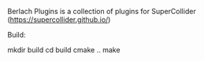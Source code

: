 
Berlach Plugins is a collection of plugins for SuperCollider (https://supercollider.github.io/)

Build:

mkdir build
cd build
cmake ..
make

